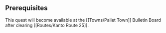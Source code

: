 ## Prerequisites

This quest will become available at the [[Towns/Pallet Town]] Bulletin Board after clearing [[Routes/Kanto Route 25]].